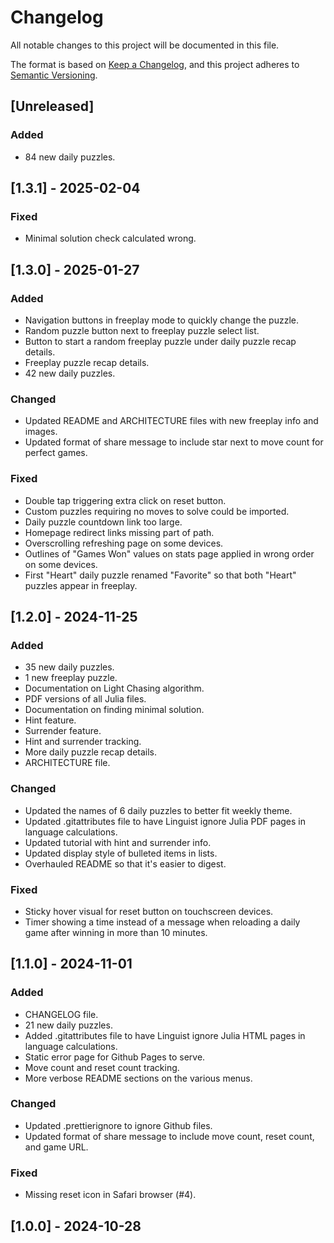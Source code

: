 # Changelog

All notable changes to this project will be documented in this file.

The format is based on [Keep a Changelog](https://keepachangelog.com/en/1.1.0/),
and this project adheres to [Semantic Versioning](https://semver.org/spec/v2.0.0.html).

## [Unreleased]

### Added

- 84 new daily puzzles.

## [1.3.1] - 2025-02-04

### Fixed

- Minimal solution check calculated wrong.

## [1.3.0] - 2025-01-27

### Added

- Navigation buttons in freeplay mode to quickly change the puzzle.
- Random puzzle button next to freeplay puzzle select list.
- Button to start a random freeplay puzzle under daily puzzle recap details.
- Freeplay puzzle recap details.
- 42 new daily puzzles.

### Changed

- Updated README and ARCHITECTURE files with new freeplay info and images.
- Updated format of share message to include star next to move count for perfect games.

### Fixed

- Double tap triggering extra click on reset button.
- Custom puzzles requiring no moves to solve could be imported.
- Daily puzzle countdown link too large.
- Homepage redirect links missing part of path.
- Overscrolling refreshing page on some devices.
- Outlines of "Games Won" values on stats page applied in wrong order on some devices.
- First "Heart" daily puzzle renamed "Favorite" so that both "Heart" puzzles appear in freeplay.

## [1.2.0] - 2024-11-25

### Added

- 35 new daily puzzles.
- 1 new freeplay puzzle.
- Documentation on Light Chasing algorithm.
- PDF versions of all Julia files.
- Documentation on finding minimal solution.
- Hint feature.
- Surrender feature.
- Hint and surrender tracking.
- More daily puzzle recap details.
- ARCHITECTURE file.

### Changed

- Updated the names of 6 daily puzzles to better fit weekly theme.
- Updated .gitattributes file to have Linguist ignore Julia PDF pages in language calculations.
- Updated tutorial with hint and surrender info.
- Updated display style of bulleted items in lists.
- Overhauled README so that it's easier to digest.

### Fixed

- Sticky hover visual for reset button on touchscreen devices.
- Timer showing a time instead of a message when reloading a daily game after winning in more than 10 minutes.

## [1.1.0] - 2024-11-01

### Added

- CHANGELOG file.
- 21 new daily puzzles.
- Added .gitattributes file to have Linguist ignore Julia HTML pages in language calculations.
- Static error page for Github Pages to serve.
- Move count and reset count tracking.
- More verbose README sections on the various menus.

### Changed

- Updated .prettierignore to ignore Github files.
- Updated format of share message to include move count, reset count, and game URL.

### Fixed

- Missing reset icon in Safari browser (#4).

## [1.0.0] - 2024-10-28